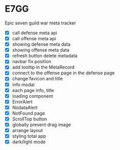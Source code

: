 # E7GG

Epic seven guild war meta tracker

- [x] call defense meta api
- [x] call offense meta api
- [x] showing defense meta data
- [x] showing offense meta data
- [x] refresh button delete metadata
- [x] navbar fix position
- [x] add tooltip in the MetaRecord
- [x] connect to the offense page in the defense page
- [x] change favicon and title
- [x] info modal
- [x] each page info, title
- [x] loading component
- [x] ErrorAlert
- [x] NodataAlert
- [x] NotFound page
- [x] ScrollTop button
- [x] globally prevent drag image
- [x] arrange layout
- [x] styling total app
- [x] dark/light mode